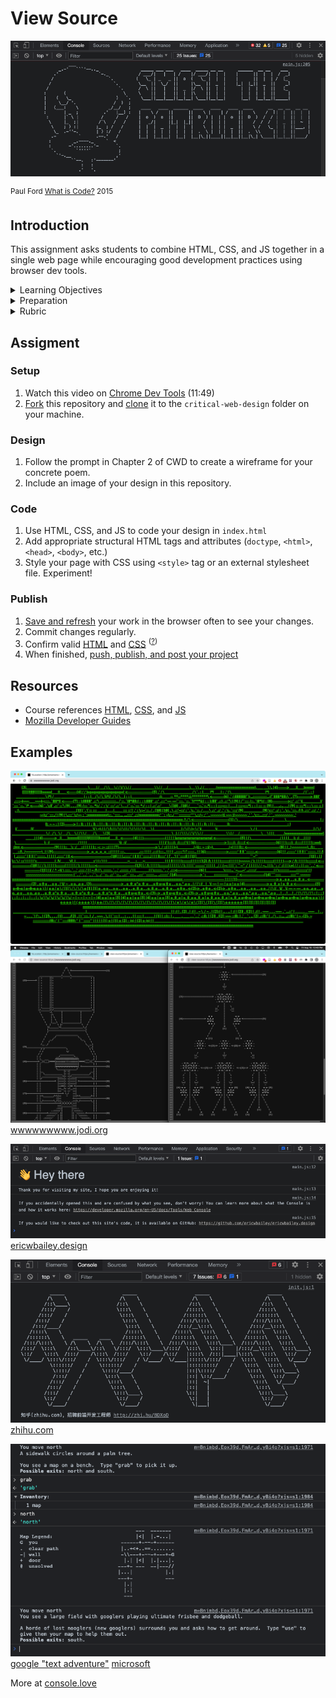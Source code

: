 
# View Source

![view source](assets/img/console-what-is-code.png)

<sup>Paul Ford <a href="https://www.bloomberg.com/graphics/2015-paul-ford-what-is-code/">What is Code?</a> 2015</sup>



## Introduction

This assignment asks students to combine HTML, CSS, and JS together in a single web page while encouraging good development practices using browser dev tools.

<details>
<summary>Learning Objectives</summary>

Students who complete this assignment will be able to:

- Recall the main structural tags required for HTML documents
- Describe how to access and use Chrome Dev Tools for web development
- Compare reasons for using `<style>`, `<link>`, and `<script>` tags
- Code a web page using HTML, CSS, and Javascript

</details>


<details>
<summary>Preparation</summary>

Complete the following to prepare for this assignment. See [Resources](#resources) for additional information as needed.

- Chapter 2 of Critical Web Design
- [Codecademy: HTML 1-2 Document Standards](https://www.codecademy.com/learn/learn-html) (1-14)
- [Codecademy: HTML 2-1 Tables](https://www.codecademy.com/learn/learn-html) (1-13)
- [Codecademy: HTML 4-1 Semantic HTML](https://www.codecademy.com/learn/learn-html) (1-9)
- [Codecademy: CSS 1-1 Setup and Selectors](https://www.codecademy.com/learn/learn-css) (1-17)
- [Codecademy: CSS 1-2 Visual Rules](https://www.codecademy.com/learn/learn-css) (1-10)
- Quiz 2 - Intro to HTML
- Refer to [Resources](#resources) and course content listed on the schedule as needed.

</details>


<details>
<summary>Rubric</summary>

Points | Description
---: | ---
10 | The HTML document uses correct structure, nesting, and syntax throughout.
10 | HTML code makes the content easy to read and understand.
10 | The student expanded their knowledge on their own (e.g. experimented with new tags).
10 | All code is working as intended.
10 | The content of the page follows parameters outlined in instructions.
10 | The message and design of the concrete poem is thoughtful, intentional, and relevant.
10 | The message in the console reflects appropriately on the assignment components.
10 | The commit names in the Git repository are specific to the work performed.
10 | All code is valid and properly structured. No missing references or errors in the console.
10 | The project is online, accessible, and linked from Moodle by the deadline.
100 | Total possible
+5% | Bonus! Add an html table with your weekly dream schedule (what you will do when the robots take over)


</details>







## Assigment


### Setup

1. Watch this video on [Chrome Dev Tools](https://www.youtube.com/watch?v=25R1Jl5P7Mw) (11:49)
1. [Fork](https://docs.google.com/presentation/d/1vtK6LoqwF4rQQZZy-ovuEgsYUwwMRXsqDVMOjAPSBt0/edit#slide=id.gad119073e1_0_6) this repository and [clone](https://docs.google.com/presentation/d/1vtK6LoqwF4rQQZZy-ovuEgsYUwwMRXsqDVMOjAPSBt0/edit#slide=id.g9930d559e8_0_0) it to the `critical-web-design` folder on your machine.

### Design

1. Follow the prompt in Chapter 2 of CWD to create a wireframe for your concrete poem.
1. Include an image of your design in this repository.

### Code

1. Use HTML, CSS, and JS to code your design in `index.html`
1. Add appropriate structural HTML tags and attributes (`doctype`, `<html>`, `<head>`, `<body>`, etc.)
1. Style your page with CSS using `<style>` tag or an external stylesheet file. Experiment!



### Publish

1. [Save and refresh](https://github.com/omundy/learn-computing/blob/main/topics-keyboard-shortcuts.md#web-development-edit-save-refresh-loop) your work in the browser often to see your changes.
1. Commit changes regularly.
1. Confirm valid [HTML](https://validator.w3.org/) and [CSS](https://jigsaw.w3.org/css-validator/) <sup>([?](https://github.com/omundy/dig245-critical-web-design/blob/main/topics/html-css/css.md#css-validation))</sup>
1. When finished, [push, publish, and post your project](https://docs.google.com/document/d/17U_zmzM_eML_qkG0PaOdDRcEk3YEmbiQ1TyNnbAM08k/edit#bookmark=id.8jryplv1i8a)





<!-- 
=< 2022 prompts

1. Using an ordered list, write step by step instructions for viewing the source code of a web page in your favorite browser. Include the name of the browser.
1. Using an unordered list, write three other things you can do with the Dev Tools.
1. Invent and add a new unique metaphor for this action (e.g. “Looking under the hood”).
1. Find a website with a secret message in the console or source code (see examples below). Add a screenshot and link to the page with instructions to see the mesage.
1. Using Javascript, add your own secret message for curious users to the console that somehow *reflects on the content of this assignment*. Add your code using either the `script` tag at the end of the document, or link to an external `.js` file. Experiment with different `console` [methods](https://developer.mozilla.org/en-US/docs/Web/API/console).
1. Add an image of your favorite animal somewhere on the page. -->


<!--
=< 2019 PROMPTS

Explain how your metaphor communicates the act of looking at source code
1. Does it still communicate your experience of being able to look “under the hood” after you now have learned to code?
1. Why is it important to be able to look at the source code of a web page when you are making web pages?
1. Did you look at source code to make something this semester? Write about it.
1. Why is it important to see how things you consume are constructed? What are the larger sociological arguments for transparency? Think about ingredients in the food you eat or chemicals from a factory or how laws are made for example. -->







## Resources

- Course references [HTML](https://github.com/omundy/dig245-critical-web-design/blob/main/topics/html-css/html.md), [CSS](https://github.com/omundy/dig245-critical-web-design/blob/main/topics/html-css/css.md), and [JS](https://github.com/omundy/dig245-critical-web-design/blob/main/topics/javascript/javascript.md)
- [Mozilla Developer Guides](https://developer.mozilla.org/en-US/docs/Web/Guide)





## Examples

![view source](assets/img/jodi-wwwwwwwww-1.png)
![view source](assets/img/jodi-wwwwwwwww-2.png)
[wwwwwwwww.jodi.org](https://wwwwwwwww.jodi.org/)

![view source](assets/img/console-ericwbailey.design.png)
[ericwbailey.design](https://ericwbailey.design/)

![view source](assets/img/console-zhi.hu.png)
[zhihu.com](https://www.zhihu.com/)

![view source](assets/img/console-text-game.png)
[google "text adventure"](https://www.google.com/search?q=text+adventure) [microsoft](https://microsoft.github.io/join-dev-design/)

More at [console.love](https://www.console.love/)
